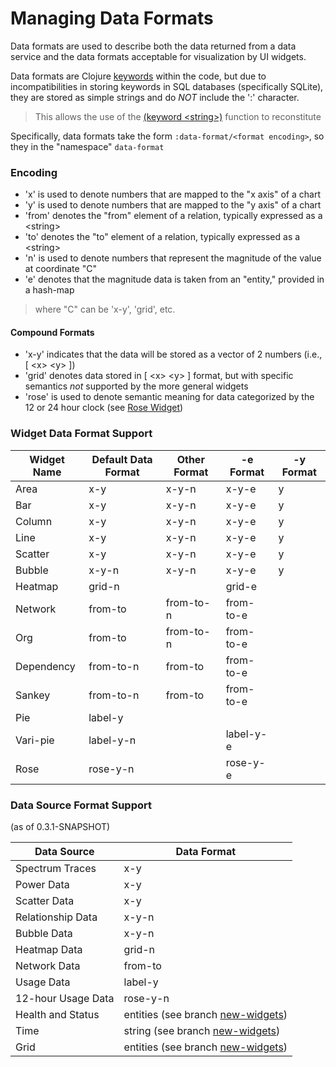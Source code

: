 # Managing Data Formats


Data formats are used to describe both the data returned from a data service and the data
formats acceptable for visualization by UI widgets.

Data formats are Clojure [keywords](https://clojure.org/guides/learn/syntax#_symbols_and_idents) within the code, but due to incompatibilities in
storing keywords in SQL databases (specifically SQLite), they are stored as simple strings
and do _*NOT*_ include the ':' character.

> This allows the use of the [(keyword \<string\>)](https://clojuredocs.org/clojure.core/keyword) function to reconstitute


Specifically, data formats take the form `:data-format/<format encoding>`, so they in the "namespace" `data-format`


### Encoding

- 'x' is used to denote numbers that are mapped to the "x axis" of a chart
- 'y' is used to denote numbers that are mapped to the "y axis" of a chart
- 'from' denotes the "from" element of a relation, typically expressed as a \<string\>
- 'to' denotes the "to" element of a relation, typically expressed as a \<string\>
- 'n' is used to denote numbers that represent the magnitude of the value at coordinate "C"
- 'e' denotes that the magnitude data is taken from an "entity," provided in a hash-map

> where "C" can be 'x-y', 'grid', etc.


#### Compound Formats

- 'x-y' indicates that the data will be stored as a vector of 2 numbers (i.e., \[ \<x\> \<y\> \])
- 'grid' denotes data stored in \[ \<x\> \<y\> \] format, but with specific semantics _not_ supported by the more general widgets
- 'rose' is used to denote semantic meaning for data categorized by the 12 or 24 hour clock (see [Rose Widget](widget-docs/rose-widget.md))



### Widget Data Format Support


Widget Name | Default Data Format | Other Format | -e Format | -y Format
------------|---------------------|--------------|-----------|-----------
Area        | x-y                 | x-y-n        | x-y-e     | y
Bar         | x-y                 | x-y-n        | x-y-e     | y
Column      | x-y                 | x-y-n        | x-y-e     | y
Line        | x-y                 | x-y-n        | x-y-e     | y
Scatter     | x-y                 | x-y-n        | x-y-e     | y
Bubble      | x-y-n               | x-y-n        | x-y-e     | y
Heatmap     | grid-n              |              | grid-e    |
Network     | from-to             | from-to-n    | from-to-e |
Org         | from-to             | from-to-n    | from-to-e |
Dependency  | from-to-n           | from-to      | from-to-e |
Sankey      | from-to-n           | from-to      | from-to-e |
Pie         | label-y             |              |           |
Vari-pie    | label-y-n           |              | label-y-e |
Rose        | rose-y-n            |              | rose-y-e  |




### Data Source Format Support

(as of 0.3.1-SNAPSHOT)

Data Source         | Data Format
--------------------|------------
Spectrum Traces     | x-y
Power Data          | x-y
Scatter Data        | x-y
Relationship Data   | x-y-n
Bubble Data         | x-y-n
Heatmap Data        | grid-n
Network Data        | from-to
Usage Data          | label-y
12-hour Usage Data  | rose-y-n
Health and Status   | entities (see branch [new-widgets](https://github.com/cawasser/vanilla/tree/new-widgets))
Time                | string (see branch [new-widgets](https://github.com/cawasser/vanilla/tree/new-widgets))
Grid                | entities (see branch [new-widgets](https://github.com/cawasser/vanilla/tree/new-widgets))


